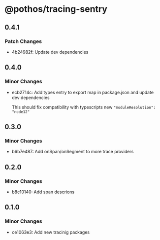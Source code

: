 # @pothos/tracing-sentry

## 0.4.1

### Patch Changes

- 4b24982f: Update dev dependencies

## 0.4.0

### Minor Changes

- ecb2714c: Add types entry to export map in package.json and update dev dependencies

  This should fix compatibility with typescripts new `"moduleResolution": "node12"`

## 0.3.0

### Minor Changes

- b6b7e487: Add onSpan/onSegment to more trace providers

## 0.2.0

### Minor Changes

- b8c10140: Add span descrions

## 0.1.0

### Minor Changes

- ce1063e3: Add new tracinig packages
